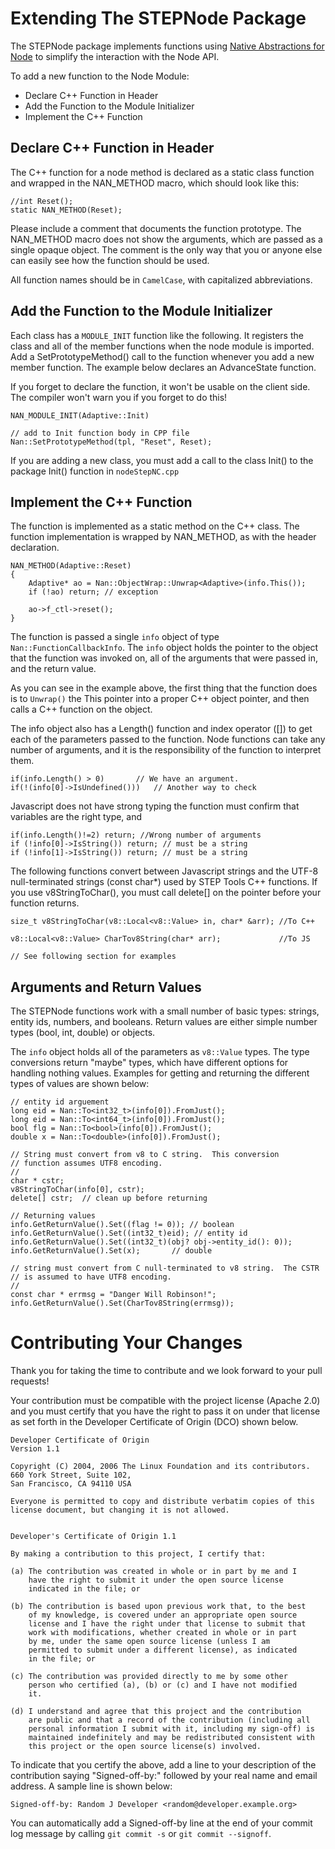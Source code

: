 # Extending The STEPNode Package

The STEPNode package implements functions using [Native Abstractions
for Node](https://github.com/nodejs/nan) to simplify the interaction
with the Node API.

To add a new function to the Node Module:

- Declare C++ Function in Header
- Add the Function to the Module Initializer
- Implement the C++ Function



## Declare C++ Function in Header

The C++ function for a node method is declared as a static class
function and wrapped in the NAN_METHOD macro, which should look like
this:

``` 
//int Reset();
static NAN_METHOD(Reset);
```

Please include a comment that documents the function prototype. The
NAN_METHOD macro does not show the arguments, which are passed as a
single opaque object.  The comment is the only way that you or anyone
else can easily see how the function should be used.

All function names should be in `CamelCase`, with capitalized
abbreviations.



## Add the Function to the Module Initializer

Each class has a `MODULE_INIT` function like the following. It
registers the class and all of the member functions when the node
module is imported. Add a SetPrototypeMethod() call to the function
whenever you add a new member function. The example below declares an
AdvanceState function.

If you forget to declare the function, it won\'t be usable on the
client side. The compiler won\'t warn you if you forget to do this!

``` {.code}
NAN_MODULE_INIT(Adaptive::Init)

// add to Init function body in CPP file
Nan::SetPrototypeMethod(tpl, "Reset", Reset);
```

If you are adding a new class, you must add a call to the class Init()
to the package Init() function in `nodeStepNC.cpp`



## Implement the C++ Function

The function is implemented as a static method on the C++ class.  The
function implementation is wrapped by NAN_METHOD, as with the header
declaration.

```
NAN_METHOD(Adaptive::Reset)
{
    Adaptive* ao = Nan::ObjectWrap::Unwrap<Adaptive>(info.This());
    if (!ao) return; // exception
    
    ao->f_ctl->reset();
}
```

The function is passed a single `info` object of type
`Nan::FunctionCallbackInfo`.  The `info` object holds the pointer to
the object that the function was invoked on, all of the arguments that
were passed in, and the return value.

As you can see in the example above, the first thing that the function
does is to `Unwrap()` the This pointer into a proper C++ object
pointer, and then calls a C++ function on the object.


The info object also has a Length() function and index operator (\[\])
to get each of the parameters passed to the function.  Node functions
can take any number of arguments, and it is the responsibility of the
function to interpret them.

```
if(info.Length() > 0)		// We have an argument. 
if(!(info[0]->IsUndefined())) 	// Another way to check
```

Javascript does not have strong typing the function must confirm that
variables are the right type, and

```
if(info.Length()!=2) return; //Wrong number of arguments
if (!info[0]->IsString()) return; // must be a string
if (!info[1]->IsString()) return; // must be a string
```

The following functions convert between Javascript strings and the
UTF-8 null-terminated strings (const char*) used by STEP Tools C++
functions.  If you use v8StringToChar(), you must call delete\[\] on
the pointer before your function returns.

```
size_t v8StringToChar(v8::Local<v8::Value> in, char* &arr);	//To C++

v8::Local<v8::Value> CharTov8String(char* arr);	     		//To JS

// See following section for examples

```


## Arguments and Return Values

The STEPNode functions work with a small number of basic types:
strings, entity ids, numbers, and booleans. Return values are either
simple number types (bool, int, double) or objects.

The `info` object holds all of the parameters as `v8::Value`
types. The type conversions return \"maybe\" types, which have
different options for handling nothing values.  Examples for getting
and returning the different types of values are shown below:

```
// entity id arguement
long eid = Nan::To<int32_t>(info[0]).FromJust();
long eid = Nan::To<int64_t>(info[0]).FromJust();
bool flg = Nan::To<bool>(info[0]).FromJust();
double x = Nan::To<double>(info[0]).FromJust();

// String must convert from v8 to C string.  This conversion 
// function assumes UTF8 encoding.
// 
char * cstr;
v8StringToChar(info[0], cstr);
delete[] cstr;  // clean up before returning

// Returning values
info.GetReturnValue().Set((flag != 0)); // boolean
info.GetReturnValue().Set((int32_t)eid); // entity id
info.GetReturnValue().Set((int32_t)(obj? obj->entity_id(): 0));
info.GetReturnValue().Set(x);       // double

// string must convert from C null-terminated to v8 string.  The CSTR
// is assumed to have UTF8 encoding.
//
const char * errmsg = "Danger Will Robinson!";
info.GetReturnValue().Set(CharTov8String(errmsg));
```


# Contributing Your Changes

Thank you for taking the time to contribute and we look forward to
your pull requests!

Your contribution must be compatible with the project license (Apache
2.0) and you must certify that you have the right to pass it on under
that license as set forth in the Developer Certificate of Origin (DCO)
shown below.

```text
Developer Certificate of Origin
Version 1.1

Copyright (C) 2004, 2006 The Linux Foundation and its contributors.
660 York Street, Suite 102,
San Francisco, CA 94110 USA

Everyone is permitted to copy and distribute verbatim copies of this
license document, but changing it is not allowed.


Developer's Certificate of Origin 1.1

By making a contribution to this project, I certify that:

(a) The contribution was created in whole or in part by me and I
    have the right to submit it under the open source license
    indicated in the file; or

(b) The contribution is based upon previous work that, to the best
    of my knowledge, is covered under an appropriate open source
    license and I have the right under that license to submit that
    work with modifications, whether created in whole or in part
    by me, under the same open source license (unless I am
    permitted to submit under a different license), as indicated
    in the file; or

(c) The contribution was provided directly to me by some other
    person who certified (a), (b) or (c) and I have not modified
    it.

(d) I understand and agree that this project and the contribution
    are public and that a record of the contribution (including all
    personal information I submit with it, including my sign-off) is
    maintained indefinitely and may be redistributed consistent with
    this project or the open source license(s) involved.
```

To indicate that you certify the above, add a line to your description
of the contribution saying "Signed-off-by:" followed by your real name
and email address.  A sample line is shown below:

```
Signed-off-by: Random J Developer <random@developer.example.org>
```

You can automatically add a Signed-off-by line at the end of your
commit log message by calling `git commit -s` or `git commit
--signoff`.
